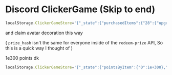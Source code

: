 # Discord ClickerGame (Skip to end)

```js
localStorage.ClickerGameStore='{"_state":{"purchasedItems":{"28":{"upgrades":{}}},"startTime":0,"endTime":0,"volume":0,"isMuted":true},"_version":0}'
```
and claim avatar decoration this way

( `prize_hash` isn't the same for everyone inside of the `redeem-prize` API, So this is a quick way I thought of )

1e300 points dk
```js
localStorage.ClickerGameStore='{"_state":{"pointsByItem":{"0":1e+300},"purchasedItems":{"28":{"upgrades":{}}},"startTime":0,"endTime":0,"volume":0,"isMuted":true},"_version":0}'
```
